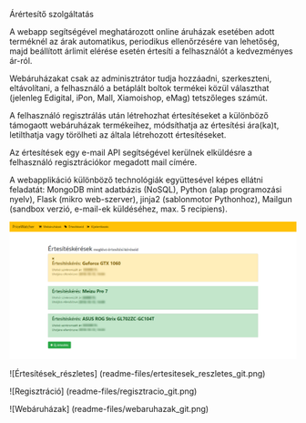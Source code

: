 Árértesítő szolgáltatás

A webapp segítségével meghatározott online áruházak esetében adott terméknél az árak automatikus, periodikus ellenőrzésére van lehetőség, majd beállított árlimit elérése esetén értesíti a felhasználót a kedvezményes ár-ról.

Webáruházakat csak az adminisztrátor tudja hozzáadni, szerkeszteni, eltávolítani, a felhasználó a betáplált boltok termékei közül választhat (jelenleg Edigital, iPon, Mall, Xiamoishop, eMag) tetszőleges számút.

A felhasználó regisztrálás után létrehozhat értesítéseket a különböző támogaott webáruházak termékeihez, módsíthatja az értesítési ára(ka)t, letilthatja vagy törölheti az általa létrehozott értesítéseket.

Az értesítések egy e-mail API segítségével kerülnek elküldésre a felhasználó regisztrációkor megadott mail címére.

A webapplikáció különböző technológiák együttesével képes ellátni feladatát: MongoDB mint adatbázis (NoSQL), Python (alap programozási nyelv), Flask (mikro web-szerver), jinja2 (sablonmotor Pythonhoz), Mailgun (sandbox verzió, e-mail-ek küldéséhez, max. 5 recipiens).

![Értesítéskérések](readme-files/ertesitesek_git.png)

![Értesítések_részletes] (readme-files/ertesitesek_reszletes_git.png)

![Regisztráció] (readme-files/regisztracio_git.png)

![Webáruházak] (readme-files/webaruhazak_git.png)
